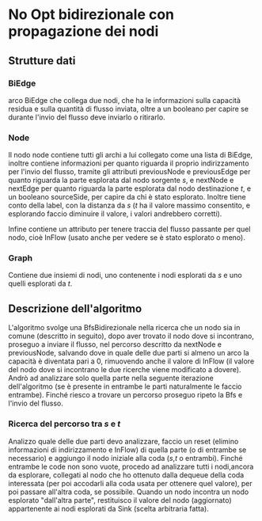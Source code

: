 # No Opt bidirezionale con propagazione dei nodi

## Strutture dati

### BiEdge

arco BiEdge che collega due nodi, che ha le informazioni sulla capacità residua e sulla quantità di flusso inviata, oltre a un booleano per capire se durante l'invio del flusso deve inviarlo o ritirarlo.

### Node

Il nodo node contiene tutti gli archi a lui collegato come una lista di BiEdge, inoltre contiene informazioni per quanto riguarda il proprio indirizzamento per l'invio del flusso, tramite gli attributi previousNode e previousEdge per quanto riguarda la parte esplorata dal nodo sorgente *s*, e nextNode e nextEdge per quanto riguarda la parte esplorata dal nodo destinazione *t*, e un booleano sourceSide, per capire da chi è stato esplorato.
Inoltre tiene conto della label, con la distanza da *s* (*t* ha il valore massimo consentito, e esplorando faccio diminuire il valore, i valori andrebbero corretti).

Infine contiene un attributo per tenere traccia del flusso passante per quel nodo, cioè InFlow (usato anche per vedere se è stato esplorato o meno).

### Graph

Contiene due insiemi di nodi, uno contenente i nodi esplorati da *s* e uno quelli esplorati da *t*.

## Descrizione dell'algoritmo

L'algoritmo svolge una BfsBidirezionale nella ricerca che un nodo sia in comune (descritto in seguito),
dopo aver trovato il nodo dove si incontrano, proseguo a inviare il flusso, nel percorso descritto da nextNode e previousNode, salvando dove in quale delle due parti si almeno un arco la capacità è diventata pari a 0, rimuovendo anche il valore di InFlow (il valore del nodo dove si incontrano le due ricerche viene modificato a dovere).
Andrò ad analizzare solo quella parte nella seguente iterazione dell'algoritmo (se è presente in entrambe le parti naturalmente le faccio entrambe).
Finché riesco a trovare un percorso proseguo ripeto la Bfs e l'invio del flusso.

### Ricerca del percorso tra *s* e *t*

Analizzo quale delle due parti devo analizzare, faccio un reset (elimino informazioni di indirizzamento e InFlow) di quella parte (o di entrambe se necessario) e aggiungo il nodo iniziale alla coda (*s*,*t* o entrambi).
Finché entrambe le code non sono vuote, procedo ad analizzare tutti i nodi,ancora da esplorare, collegati al nodo che ho ottenuto dalla dequeue della coda interessata (per poi accodarli alla coda usata per ottenere quel valore), per poi passare all'altra coda, se possibile.
Quando un nodo incontra un nodo esplorato "dall'altra parte", restituisco il valore del nodo (aggiornato) appartenente ai nodi esplorati da Sink (scelta arbitraria fatta).
